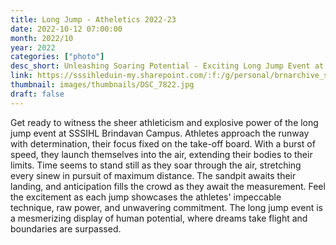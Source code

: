```yaml
---
title: Long Jump - Atheletics 2022-23
date: 2022-10-12 07:00:00
month: 2022/10
year: 2022
categories: ["photo"]
desc_short: Unleashing Soaring Potential - Exciting Long Jump Event at SSSIHL Brindavan Campus - Power, Technique, and Airborne Achievements
link: https://sssihleduin-my.sharepoint.com/:f:/g/personal/brnarchive_sssihl_edu_in/EmCPXK4CNw1PuvMYGnOA2q8BHL9EIf1whO4CbR7Ch3r14Q?e=piokvP
thumbnail: images/thumbnails/DSC_7822.jpg
draft: false
---
```


Get ready to witness the sheer athleticism and explosive power of the long jump event at SSSIHL Brindavan Campus. Athletes approach the runway with determination, their focus fixed on the take-off board. With a burst of speed, they launch themselves into the air, extending their bodies to their limits. Time seems to stand still as they soar through the air, stretching every sinew in pursuit of maximum distance. The sandpit awaits their landing, and anticipation fills the crowd as they await the measurement. Feel the excitement as each jump showcases the athletes' impeccable technique, raw power, and unwavering commitment. The long jump event is a mesmerizing display of human potential, where dreams take flight and boundaries are surpassed.
